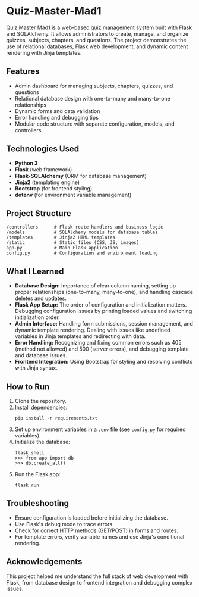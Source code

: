 # Quiz-Master-Mad1

Quiz Master Mad1 is a web-based quiz management system built with Flask and SQLAlchemy. It allows administrators to create, manage, and organize quizzes, subjects, chapters, and questions. The project demonstrates the use of relational databases, Flask web development, and dynamic content rendering with Jinja templates.

## Features

- Admin dashboard for managing subjects, chapters, quizzes, and questions
- Relational database design with one-to-many and many-to-one relationships
- Dynamic forms and data validation
- Error handling and debugging tips
- Modular code structure with separate configuration, models, and controllers

## Technologies Used

- **Python 3**
- **Flask** (web framework)
- **Flask-SQLAlchemy** (ORM for database management)
- **Jinja2** (templating engine)
- **Bootstrap** (for frontend styling)
- **dotenv** (for environment variable management)

## Project Structure

```
/controllers      # Flask route handlers and business logic
/models           # SQLAlchemy models for database tables
/templates        # Jinja2 HTML templates
/static           # Static files (CSS, JS, images)
app.py            # Main Flask application
config.py         # Configuration and environment loading
```

## What I Learned

- **Database Design:** Importance of clear column naming, setting up proper relationships (one-to-many, many-to-one), and handling cascade deletes and updates.
- **Flask App Setup:** The order of configuration and initialization matters. Debugging configuration issues by printing loaded values and switching initialization order.
- **Admin Interface:** Handling form submissions, session management, and dynamic template rendering. Dealing with issues like undefined variables in Jinja templates and redirecting with data.
- **Error Handling:** Recognizing and fixing common errors such as 405 (method not allowed) and 500 (server errors), and debugging template and database issues.
- **Frontend Integration:** Using Bootstrap for styling and resolving conflicts with Jinja syntax.

## How to Run

1. Clone the repository.
2. Install dependencies:
   ```
   pip install -r requirements.txt
   ```
3. Set up environment variables in a `.env` file (see `config.py` for required variables).
4. Initialize the database:
   ```
   flask shell
   >>> from app import db
   >>> db.create_all()
   ```
5. Run the Flask app:
   ```
   flask run
   ```

## Troubleshooting

- Ensure configuration is loaded before initializing the database.
- Use Flask's debug mode to trace errors.
- Check for correct HTTP methods (GET/POST) in forms and routes.
- For template errors, verify variable names and use Jinja's conditional rendering.

## Acknowledgements

This project helped me understand the full stack of web development with Flask, from database design to frontend integration and debugging complex issues.
